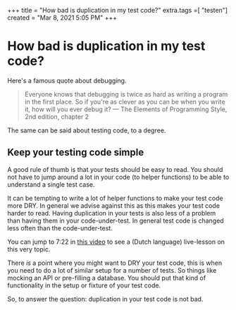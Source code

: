 +++
title = "How bad is duplication in my test code?"
extra.tags =[ "testen"]
created = "Mar 8, 2021 5:05 PM"
+++

# How bad is duplication in my test code?

Here's a famous quote about debugging.

> Everyone knows that debugging is twice as hard as writing a program in the first place. So if you're as clever as you can be when you write it, how will you ever debug it?
> — The Elements of Programming Style, 2nd edition, chapter 2

The same can be said about testing code, to a degree.

## Keep your testing code simple

A good rule of thumb is that your tests should be easy to read. You should not
have to jump around a lot in your code (to helper functions) to be able to
understand a single test case.

It can be tempting to write a lot of helper functions to make your test code
more DRY. In general we advise against this as this makes your test code harder
to read. Having duplication in your tests is also less of a problem than having
them in your code-under-test. In general test code is changed less often than
the code-under-test.

You can jump to 7:22 in [this video](https://vimeo.com/504723308/5a35db2299) to
see a (Dutch language) live-lesson on this very topic.

There _is_ a point where you might want to DRY your test code, this is when you
need to do a lot of similar setup for a number of tests. So things like mocking
an API or pre-filling a database. You should put that kind of functionality in
the setup or fixture of your test code.

So, to answer the question: duplication in your test code is not bad.
